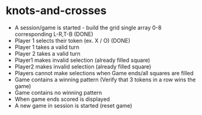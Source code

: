 # knots-and-crosses

- A session/game is started - build the grid single array 0-8 corresponding L-R,T-B (DONE)
- Player 1 selects their token (ex. X / O) (DONE)
- Player 1 takes a valid turn
- Player 2 takes a valid turn
- Player1 makes invalid selection (already filled square)
- Player2 makes invalid selection (already filled square)
- Players cannot make selections when Game ends/all squares are filled
- Game contains a winning pattern (Verify that 3 tokens in a row wins the game)
- Game contains no winning pattern
- When game ends scored is displayed
- A new game in session is started (reset game)

